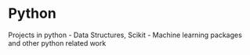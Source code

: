 # Python
Projects in python - Data Structures, Scikit - Machine learning packages and other python related work
